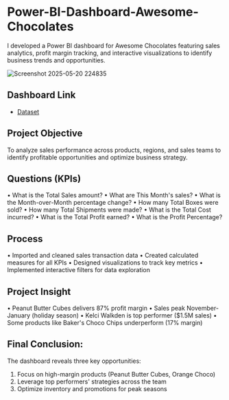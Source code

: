 # Power-BI-Dashboard-Awesome-Chocolates
I developed a Power BI dashboard for Awesome Chocolates featuring sales analytics, profit margin tracking, and interactive visualizations to identify business trends and opportunities.

![Screenshot 2025-05-20 224835](https://github.com/user-attachments/assets/10a2e87e-34c6-480c-8397-8b33174efca5)

## Dashboard Link
- <a href="https://github.com/ritikbh193/Data-Analysis-Dashboard/blob/main/Vrinda%20Data%20Analysis2.xlsx">Dataset</a>

## Project Objective
To analyze sales performance across products, regions, and sales teams to identify profitable opportunities and optimize business strategy.
## Questions (KPIs)
•	What is the Total Sales amount?
•	What are This Month's sales?
•	What is the Month-over-Month percentage change?
•	How many Total Boxes were sold?
•	How many Total Shipments were made?
•	What is the Total Cost incurred?
•	What is the Total Profit earned?
•	What is the Profit Percentage?

## Process
•	Imported and cleaned sales transaction data
•	Created calculated measures for all KPIs
•	Designed visualizations to track key metrics
•	Implemented interactive filters for data exploration

## Project Insight
•	Peanut Butter Cubes delivers 87% profit margin
•	Sales peak November-January (holiday season)
•	Kelci Walkden is top performer ($1.5M sales)
•	Some products like Baker's Choco Chips underperform (17% margin)

## Final Conclusion:
The dashboard reveals three key opportunities:
1.	Focus on high-margin products (Peanut Butter Cubes, Orange Choco)
2.	Leverage top performers' strategies across the team
3.	Optimize inventory and promotions for peak seasons

